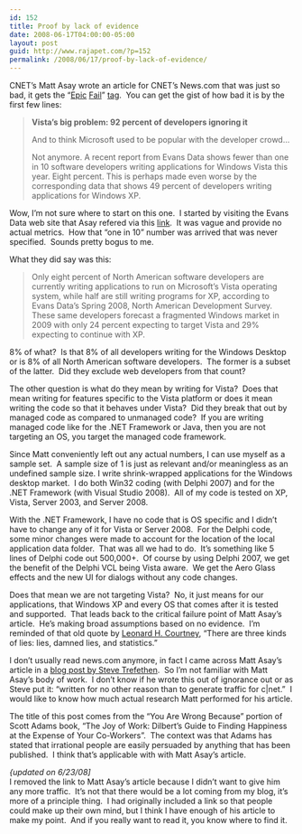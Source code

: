 ```yaml
---
id: 152
title: Proof by lack of evidence
date: 2008-06-17T04:00:00-05:00
layout: post
guid: http://www.rajapet.com/?p=152
permalink: /2008/06/17/proof-by-lack-of-evidence/
---
```

CNET’s Matt Asay wrote an article for CNET’s News.com that was just so bad, it gets the “[Epic](http://www.urbandictionary.com/define.php?term=epic+fail) [Fail](http://media.g4tv.com/images/blog/2007/12/06/633325462873135493.jpg)” [tag](http://images.google.com/images?q=epic+fail).  You can get the gist of how bad it is by the first few lines:

> **Vista&#8217;s big problem: 92 percent of developers ignoring it**
> 
> And to think Microsoft used to be popular with the developer crowd&#8230;
> 
> Not anymore. A recent report from Evans Data shows fewer than one in 10 software developers writing applications for Windows Vista this year. Eight percent. This is perhaps made even worse by the corresponding data that shows 49 percent of developers writing applications for Windows XP.

Wow, I’m not sure where to start on this one.  I started by visiting the Evans Data web site that Asay refered via this [link](http://www.evansdata.com/press/viewRelease.php).  It was vague and provide no actual metrics.  How that “one in 10” number was arrived that was never specified.  Sounds pretty bogus to me.

What they did say was this:

> Only eight percent of North American software developers are currently writing applications to run on Microsoft&#8217;s Vista operating system, while half are still writing programs for XP, according to Evans Data&#8217;s Spring 2008, North American Development Survey. These same developers forecast a fragmented Windows market in 2009 with only 24 percent expecting to target Vista and 29% expecting to continue with XP.

8% of what?  Is that 8% of all developers writing for the Windows Desktop or is 8% of all North American software developers.  The former is a subset of the latter.  Did they exclude web developers from that count?

The other question is what do they mean by writing for Vista?  Does that mean writing for features specific to the Vista platform or does it mean writing the code so that it behaves under Vista?  Did they break that out by managed code as compared to unmanaged code?  If you are writing managed code like for the .NET Framework or Java, then you are not targeting an OS, you target the managed code framework.

Since Matt conveniently left out any actual numbers, I can use myself as a sample set.  A sample size of 1 is just as relevant and/or meaningless as an undefined sample size. I write shrink-wrapped applications for the Windows desktop market.  I do both Win32 coding (with Delphi 2007) and for the .NET Framework (with Visual Studio 2008).  All of my code is tested on XP, Vista, Server 2003, and Server 2008.  

With the .NET Framework, I have no code that is OS specific and I didn’t have to change any of it for Vista or Server 2008.  For the Delphi code, some minor changes were made to account for the location of the local application data folder.  That was all we had to do.  It’s something like 5 lines of Delphi code out 500,000+.  Of course by using Delphi 2007, we get the benefit of the Delphi VCL being Vista aware.  We get the Aero Glass effects and the new UI for dialogs without any code changes.

Does that mean we are not targeting Vista?  No, it just means for our applications, that Windows XP and every OS that comes after it is tested and supported.  That leads back to the critical failure point of Matt Asay’s article.  He’s making broad assumptions based on no evidence.  I’m reminded of that old quote by [Leonard H. Courtney](http://en.wikiquote.org/wiki/Leonard_H._Courtney), “There are three kinds of lies: lies, damned lies, and statistics.”

I don’t usually read news.com anymore, in fact I came across Matt Asay’s article in a [blog post by Steve Trefethen](http://www.stevetrefethen.com/blog/TechmemeHelpingDriveTrafficToSensationalCnetBlogPost.aspx).  So I’m not familiar with Matt Asay’s body of work.  I don’t know if he wrote this out of ignorance out or as Steve put it: “written for no other reason than to generate traffic for c|net.”  I would like to know how much actual research Matt performed for his article.</p> </p> </p> </p> </p> </p> </p> </p> </p> </p> </p> </p> </p> </p> </p> </p> </p> </p> </p> </p> </p> </p> </p> </p> </p> </p> </p> 

The title of this post comes from the “You Are Wrong Because” portion of Scott Adams book, “The Joy of Work: Dilbert&#8217;s Guide to Finding Happiness at the Expense of Your Co-Workers”.  The context was that Adams has stated that irrational people are easily persuaded by anything that has been published.  I think that’s applicable with with Matt Asay’s article.

_{updated on 6/23/08]_  
I removed the link to Matt Asay’s article because I didn’t want to give him any more traffic.  It’s not that there would be a lot coming from my blog, it’s more of a principle thing.  I had originally included a link so that people could make up their own mind, but I think I have enough of his article to make my point.  And if you really want to read it, you know where to find it.